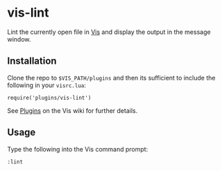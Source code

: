 # vis-lint

Lint the currently open file in [Vis](https://github.com/martanne/vis)
and display the output in the message window.

## Installation

Clone the repo to `$VIS_PATH/plugins` and then its sufficient to include
the following in your `visrc.lua`:

	require('plugins/vis-lint')

See [Plugins](https://github.com/martanne/vis/wiki/Plugins) on the Vis
wiki for further details.

## Usage

Type the following into the Vis command prompt:

	:lint

